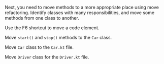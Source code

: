Next, you need to move methods to a more appropriate place using move refactoring.
Identify classes with many responsibilities, and move some methods from one class to another.

<div class="hint" title="Shortcut for Move refactoring">
  Use the F6 shortcut to move a code element.
</div>

<div class="hint" title="Refactoring hint">

Move `start()` and `stop()` methods to the `Car` class.

Move `Car` class to the `Car.kt` file.

Move `Driver` class for the `Driver.kt` file.
</div>
